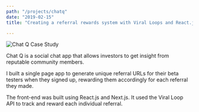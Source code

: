 ```yaml
---
path: "/projects/chatq"
date: "2019-02-15"
title: "Creating a referral rewards system with Viral Loops and React.js"

---
```

![Chat Q Case Study](/images/ChatQCaseStudy.jpg "Chat Q Case Study Lead Image")

Chat Q is a social chat app that allows investors to get insight from reputable community members.

I built a single page app to generate unique referral URLs for their beta testers when they signed up, rewarding them accordingly for each referral they made.

The front-end was built using React.js and Next.js. It used the Viral Loop API to track and reward each individual referral.
